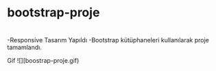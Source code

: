 # bootstrap-proje
#
-Responsive Tasarım Yapıldı
-Bootstrap kütüphaneleri kullanılarak proje tamamlandı.


Gif ![][boostrap-proje.gif)
